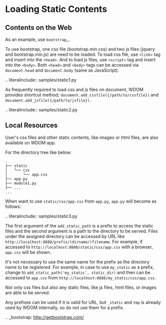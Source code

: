 Loading Static Contents
=======================

Contents on the Web
-------------------

As an example, use `bootstrap`_.

To use bootstrap, one css file (bootstrap.min.css) and two js files (jquery and
bootstrap.min.js) are need to be loaded.
To load css file, use `<link>` tag and insert into the `<head>`.
And to load js files, use `<script>` tag and insert into the `<body>`.
Both `<head>` and `<body>` tags can be accessed via `document.head` and
`document.body` (same as JavaScript).

.. literalinclude:: samples/static1.py

As frequently required to load css and js files on document, WDOM provides
shortcut method; `document.add_cssfile({/path/to/cssfile})` and
`document.add_jsfile({/path/to/jsfile})`.

.. literalinclude:: samples/static2.py

Local Resources
---------------

User's css files and other static contents, like images or html files, are also
available on WDOM app.

For the directory tree like below:

```
.
├── static
│   └── css
│       └── app.css
├── app.py
├── module1.py
├── ...
...
```

When want to use `static/css/app.css` from `app.py`, `app.py` will become
as follows:

.. literalinclude:: samples/static3.py

The first argument of the `add_static_path` is a prefix to access the
static files and the second argument is a path to the directory to be served.
Files under the assigned directory can be accessed by URL like
`http://localhost:8888/prefix/(dirname/)filename`.
For example, if accessed to `http://localhost:8888/static/css/app.css` with a
browser, `app.css` will be shown.

It's not necessary to use the same name for the prefix as the directory name to
be registered.
For example, in case to use `my_static` as a prefix, change to
`add_static_path('my_static', static_dir)` and then can be accessed to
`app.css` from `http://localhost:8888/my_static/css/app.css`.

Not only css files but also any static files, like js files, html files, or
images are able to be served.

Any prefixes can be used if it is valid for URL, but `_static` and `tmp` is
already used by WDOM internally, so do not use them for a prefix.

.. _bootstrap: http://getbootstrap.com/
